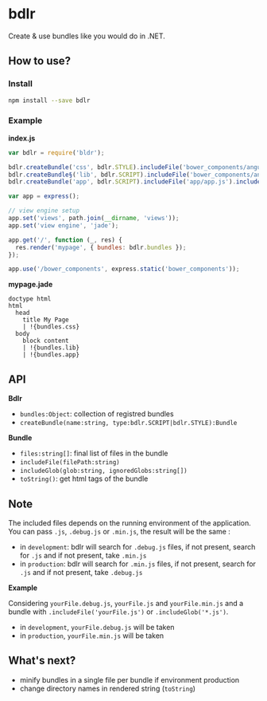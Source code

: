 # bdlr
Create &amp; use bundles like you would do in .NET.

## How to use?

### Install

```bash
npm install --save bdlr
```

### Example

**index.js**

```javascript
var bdlr = require('bldr');

bdlr.createBundle('css', bdlr.STYLE).includeFile('bower_components/angular/angular.css').includeGlob('bower_components/*/*.css');
bdlr.createBundle§('lib', bdlr.SCRIPT).includeFile('bower_components/angular/angular.js').includeGlob('bower_components/*/*.js', ['bower_components/*/index.js', 'bower_components/*/*-mocks.js']);
bdlr.createBundle('app', bdlr.SCRIPT).includeFile('app/app.js').includeGlob('app/**/*.js').includeFile('app/bootstrap.js');

var app = express();

// view engine setup
app.set('views', path.join(__dirname, 'views'));
app.set('view engine', 'jade');

app.get('/', function (_, res) {
  res.render('mypage', { bundles: bdlr.bundles });
});

app.use('/bower_components', express.static('bower_components'));
```

**mypage.jade**

```jade
doctype html
html
  head
    title My Page
    | !{bundles.css}
  body
    block content
    | !{bundles.lib}
    | !{bundles.app}
```

## API

**Bdlr**

* `bundles:Object`: collection of registred bundles 
* `createBundle(name:string, type:bdlr.SCRIPT|bdlr.STYLE):Bundle`

**Bundle**

* `files:string[]`: final list of files in the bundle
* `includeFile(filePath:string)`
* `includeGlob(glob:string, ignoredGlobs:string[])`
* `toString()`: get html tags of the bundle

## Note

The included files depends on the running environment of the application. You can pass `.js`, `.debug.js` or `.min.js`, the result will be the same :

* in `development`: bdlr will search for `.debug.js` files, if not present, search for `.js` and if not present, take `.min.js`
* in `production`: bdlr will search for `.min.js` files, if not present, search for `.js` and if not present, take `.debug.js`

**Example**

Considering `yourFile.debug.js`, `yourFile.js` and `yourFile.min.js` and a bundle with `.includeFile('yourFile.js')` or `.includeGlob('*.js')`.

* in `development`, `yourFile.debug.js` will be taken
* in `production`, `yourFile.min.js` will be taken

## What's next?

* minify bundles in a single file per bundle if environment production
* change directory names in rendered string (`toString`)